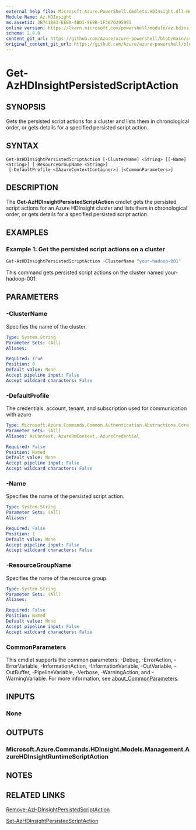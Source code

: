 ```yaml
---
external help file: Microsoft.Azure.PowerShell.Cmdlets.HDInsight.dll-Help.xml
Module Name: Az.HDInsight
ms.assetid: 2B7C1B83-EEEA-4BD1-9E9B-1F3070295995
online version: https://learn.microsoft.com/powershell/module/az.hdinsight/get-azhdinsightpersistedscriptaction
schema: 2.0.0
content_git_url: https://github.com/Azure/azure-powershell/blob/main/src/HDInsight/HDInsight/help/Get-AzHDInsightPersistedScriptAction.md
original_content_git_url: https://github.com/Azure/azure-powershell/blob/main/src/HDInsight/HDInsight/help/Get-AzHDInsightPersistedScriptAction.md
---
```


# Get-AzHDInsightPersistedScriptAction

## SYNOPSIS
Gets the persisted script actions for a cluster and lists them in chronological order, or gets details for a specified persisted script action.

## SYNTAX

```
Get-AzHDInsightPersistedScriptAction [-ClusterName] <String> [[-Name] <String>] [-ResourceGroupName <String>]
 [-DefaultProfile <IAzureContextContainer>] [<CommonParameters>]
```

## DESCRIPTION
The **Get-AzHDInsightPersistedScriptAction** cmdlet gets the persisted script actions for an Azure HDInsight cluster and lists them in chronological order, or gets details for a specified persisted script action.

## EXAMPLES

### Example 1: Get the persisted script actions on a cluster
```powershell
Get-AzHDInsightPersistedScriptAction -ClusterName "your-hadoop-001"
```

This command gets persisted script actions on the cluster named your-hadoop-001.

## PARAMETERS

### -ClusterName
Specifies the name of the cluster.

```yaml
Type: System.String
Parameter Sets: (All)
Aliases:

Required: True
Position: 0
Default value: None
Accept pipeline input: False
Accept wildcard characters: False
```

### -DefaultProfile
The credentials, account, tenant, and subscription used for communication with azure

```yaml
Type: Microsoft.Azure.Commands.Common.Authentication.Abstractions.Core.IAzureContextContainer
Parameter Sets: (All)
Aliases: AzContext, AzureRmContext, AzureCredential

Required: False
Position: Named
Default value: None
Accept pipeline input: False
Accept wildcard characters: False
```

### -Name
Specifies the name of the persisted script action.

```yaml
Type: System.String
Parameter Sets: (All)
Aliases:

Required: False
Position: 1
Default value: None
Accept pipeline input: False
Accept wildcard characters: False
```

### -ResourceGroupName
Specifies the name of the resource group.

```yaml
Type: System.String
Parameter Sets: (All)
Aliases:

Required: False
Position: Named
Default value: None
Accept pipeline input: False
Accept wildcard characters: False
```

### CommonParameters
This cmdlet supports the common parameters: -Debug, -ErrorAction, -ErrorVariable, -InformationAction, -InformationVariable, -OutVariable, -OutBuffer, -PipelineVariable, -Verbose, -WarningAction, and -WarningVariable. For more information, see [about_CommonParameters](http://go.microsoft.com/fwlink/?LinkID=113216).

## INPUTS

### None

## OUTPUTS

### Microsoft.Azure.Commands.HDInsight.Models.Management.AzureHDInsightRuntimeScriptAction

## NOTES

## RELATED LINKS

[Remove-AzHDInsightPersistedScriptAction](./Remove-AzHDInsightPersistedScriptAction.md)

[Set-AzHDInsightPersistedScriptAction](./Set-AzHDInsightPersistedScriptAction.md)


